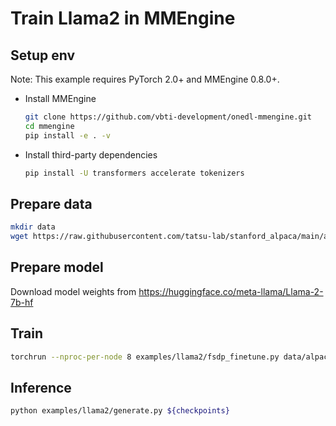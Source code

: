 # Train Llama2 in MMEngine

## Setup env

Note: This example requires PyTorch 2.0+ and MMEngine 0.8.0+.

- Install MMEngine

  ```bash
  git clone https://github.com/vbti-development/onedl-mmengine.git
  cd mmengine
  pip install -e . -v
  ```

- Install third-party dependencies

  ```bash
  pip install -U transformers accelerate tokenizers
  ```

## Prepare data

```bash
mkdir data
wget https://raw.githubusercontent.com/tatsu-lab/stanford_alpaca/main/alpaca_data.json -O data/alpaca_data.json
```

## Prepare model

Download model weights from https://huggingface.co/meta-llama/Llama-2-7b-hf

## Train

```bash
torchrun --nproc-per-node 8 examples/llama2/fsdp_finetune.py data/alpaca_data.json ${model_weights}
```

## Inference

```bash
python examples/llama2/generate.py ${checkpoints}
```
